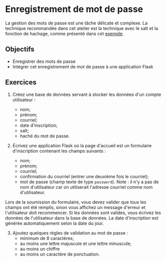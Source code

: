Enregistrement de mot de passe
==============================

La gestion des mots de passe est une tâche délicate et complexe. La technique
recommandée dans cet atelier est la technique avec le salt et la fonction de
hachage, comme présenté dans cet <a href="https://github.com/jacquesberger/exemplesINF3005/blob/master/auth/insert.py">exemple</a>.

Objectifs
---------

* Enregistrer des mots de passe
* Intégrer cet enregistrement de mot de passe à une application Flask

Exercices
---------

1. Créez une base de données servant à stocker les données d'un compte
  utilisateur :
    * nom;
    * prénom;
    * courriel;
    * date d'inscription;
    * salt;
    * haché du mot de passe.

2. Écrivez une application Flask où la page d'accueil est un formulaire
  d'inscription contenant les champs suivants :
    * nom;
    * prénom;
    * courriel;
    * confirmation du courriel (entrer une deuxième fois le courriel);
    * mot de passe (champ texte de type `password`).
  Note : il n'y a pas de nom d'utilisateur car on utiliserait l'adresse courriel
  comme nom d'utilisateur.

  Lors de la soumission du formulaire, vous devez valider que tous les champs ont
  été remplis, sinon vous affichez un message d'erreur et l'utilisateur doit
  recommencer. Si les données sont valides, vous écrivez les données de
  l'utilisateur dans la base de données. La date d'inscription est générée
  automatiquement selon la date du jour.

3. Ajoutez quelques règles de validation au mot de passe :
    * minimum de 8 caractères;
    * au moins une lettre majuscule et une lettre minuscule;
    * au moins un chiffre
    * au moins un caractère de ponctuation.
